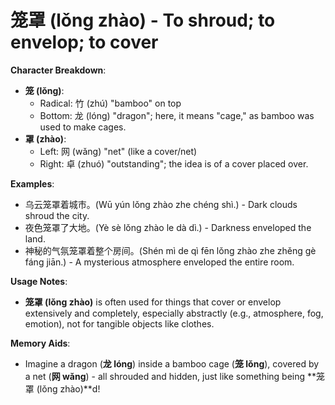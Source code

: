# **笼罩 (lǒng zhào) - To shroud; to envelop; to cover**

**Character Breakdown**:  
- **笼 (lǒng)**:
  - Radical: 竹 (zhú) "bamboo" on top
  - Bottom: 龙 (lóng) "dragon"; here, it means "cage," as bamboo was used to make cages.  
- **罩 (zhào)**:
  - Left: 网 (wǎng) "net" (like a cover/net)
  - Right: 卓 (zhuó) "outstanding"; the idea is of a cover placed over.

**Examples**:  
- 乌云笼罩着城市。(Wū yún lǒng zhào zhe chéng shì.) - Dark clouds shroud the city.  
- 夜色笼罩了大地。(Yè sè lǒng zhào le dà dì.) - Darkness enveloped the land.  
- 神秘的气氛笼罩着整个房间。(Shén mì de qì fēn lǒng zhào zhe zhěng gè fáng jiān.) - A mysterious atmosphere enveloped the entire room.

**Usage Notes**:  
- **笼罩 (lǒng zhào)** is often used for things that cover or envelop extensively and completely, especially abstractly (e.g., atmosphere, fog, emotion), not for tangible objects like clothes.

**Memory Aids**:  
- Imagine a dragon (**龙 lóng**) inside a bamboo cage (**笼 lǒng**), covered by a net (**网 wǎng**) - all shrouded and hidden, just like something being **笼罩 (lǒng zhào)**d!